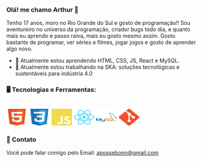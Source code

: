 ### Olá! me chamo Arthur 👋

Tenho 17 anos, moro no Rio Grande do Sul e gosto de programação!! Sou aventureiro no universo da programação, criador bugs todo dia, e quanto mais eu aprendo e passo raiva, mais eu gosto mesmo assim. Gosto bastante de programar, ver séries e filmes, jogar jogos e gosto de aprender algo novo.

- 🌱 Atualmente estou aprendendo HTML, CSS, JS, React e MySQL.
- 🔭 Atualmente estou trabalhando na SKA: soluções tecnológicas e sustentáveis para indústria 4.0

### 🖥️ Tecnologias e Ferramentas: 

<div style="display: inline_block"><br>
  <img alt="Icon HTML" height="45" width="55" src="https://raw.githubusercontent.com/devicons/devicon/master/icons/html5/html5-original.svg">
  <img alt="Icon CSS" height="45" width="55" src="https://raw.githubusercontent.com/devicons/devicon/master/icons/css3/css3-original.svg">
  <img alt="Icon Js" height="45" width="55" src="https://raw.githubusercontent.com/devicons/devicon/master/icons/javascript/javascript-plain.svg">
  <img alt="Icon Js" height="45" width="55" src="https://github.com/devicons/devicon/blob/master/icons/react/react-original.svg">
  <img alt="Icon Js" height="45" width="55" src="https://github.com/devicons/devicon/blob/master/icons/mysql/mysql-original-wordmark.svg">
  <img alt="Icon Js" height="45" width="55" src="https://github.com/devicons/devicon/blob/master/icons/git/git-original.svg">
</div>

### 💬 Contato
Você pode falar comigo pelo Email: apossebonn@gmail.com
